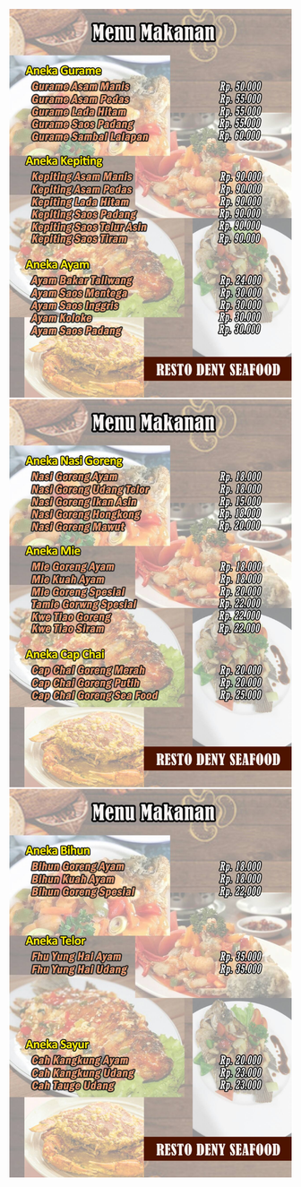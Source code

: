 ![git_banner_1200x200](https://raw.githubusercontent.com/restodeny/restodeny.github.io/main/restod2.jpg)
![git_banner_1200x200](https://raw.githubusercontent.com/restodeny/restodeny.github.io/main/restod1.jpg)
![git_banner_120](https://raw.githubusercontent.com/restodeny/restodeny.github.io/main/restod3.jpg)
